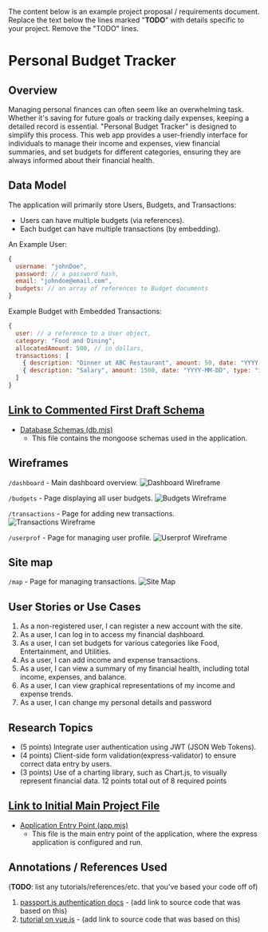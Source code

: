 The content below is an example project proposal / requirements document. Replace the text below the lines marked "__TODO__" with details specific to your project. Remove the "TODO" lines.


# Personal Budget Tracker 

## Overview

Managing personal finances can often seem like an overwhelming task. Whether it's saving for future goals or tracking daily expenses, keeping a detailed record is essential. "Personal Budget Tracker" is designed to simplify this process. This web app provides a user-friendly interface for individuals to manage their income and expenses, view financial summaries, and set budgets for different categories, ensuring they are always informed about their financial health.

## Data Model

The application will primarily store Users, Budgets, and Transactions:

* Users can have multiple budgets (via references).
* Each budget can have multiple transactions (by embedding).


An Example User:

```javascript
{
  username: "johnDoe",
  password: // a password hash,
  email: "johndoe@email.com",
  budgets: // an array of references to Budget documents
}

```

Example Budget with Embedded Transactions:

```javascript
{
  user: // a reference to a User object,
  category: "Food and Dining",
  allocatedAmount: 500, // in dollars,
  transactions: [
    { description: "Dinner at ABC Restaurant", amount: 50, date: "YYYY-MM-DD", type: "expense"},
    { description: "Salary", amount: 1500, date: "YYYY-MM-DD", type: "income"},
  ]
}
```


## [Link to Commented First Draft Schema](db.mjs) 

- [Database Schemas (db.mjs)](/db.mjs)
   - This file contains the mongoose schemas used in the application.

## Wireframes

`/dashboard` - Main dashboard overview.
![Dashboard Wireframe](documentation/dashboard.jpg)

`/budgets` - Page displaying all user budgets.
![Budgets Wireframe](documentation/budgets.jpg)

`/transactions` - Page for adding new transactions.
![Transactions Wireframe](documentation/transactions.jpg)

`/userprof` - Page for managing user profile.
![Userprof Wireframe](documentation/userprof.jpg)

## Site map

`/map` - Page for managing transactions.
![Site Map](documentation/map.jpg)

## User Stories or Use Cases

1. As a non-registered user, I can register a new account with the site.
2. As a user, I can log in to access my financial dashboard.
3. As a user, I can set budgets for various categories like Food, Entertainment, and Utilities.
4. As a user, I can add income and expense transactions.
5. As a user, I can view a summary of my financial health, including total income, expenses, and balance.
6. As a user, I can view graphical representations of my income and expense trends.
7. As a user, I can change my personal details and password

## Research Topics

* (5 points) Integrate user authentication using JWT (JSON Web Tokens).
* (4 points) Client-side form validation(express-validator) to ensure correct data entry by users.
* (3 points) Use of a charting library, such as Chart.js, to visually represent financial data.
12 points total out of 8 required points

## [Link to Initial Main Project File](app.mjs) 

- [Application Entry Point (app.mjs)](/app.mjs)
   - This file is the main entry point of the application, where the express application is configured and run.

## Annotations / References Used

(__TODO__: list any tutorials/references/etc. that you've based your code off of)

1. [passport.js authentication docs](http://passportjs.org/docs) - (add link to source code that was based on this)
2. [tutorial on vue.js](https://vuejs.org/v2/guide/) - (add link to source code that was based on this)

